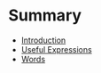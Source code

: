 # Summary

* [Introduction](README.md)
* [Useful Expressions](useful-expressions.md)
* [Words](words.md)

